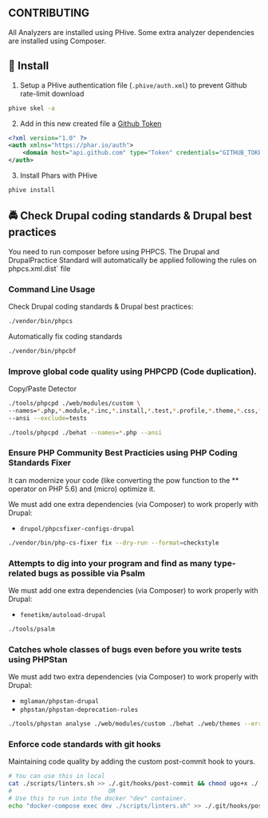 CONTRIBUTING
------------

All Analyzers are installed using PHive. Some extra analyzer dependencies are installed using Composer.

## 🐳 Install

1. Setup a PHive authentication file (`.phive/auth.xml`) to prevent Github rate-limit download

```bash
phive skel -a
```

2. Add in this new created file a [Github Token](https://docs.github.com/en/authentication/keeping-your-account-and-data-secure/creating-a-personal-access-token)

```xml
<?xml version="1.0" ?>
<auth xmlns="https://phar.io/auth">
    <domain host="api.github.com" type="Token" credentials="GITHUB_TOKEN" />
</auth>
```

3. Install Phars with PHive

```bash
phive install
```

## 🚔 Check Drupal coding standards & Drupal best practices

You need to run composer before using PHPCS. The Drupal and DrupalPractice Standard will automatically be applied following the rules on phpcs.xml.dist` file

### Command Line Usage

Check Drupal coding standards & Drupal best practices:

```bash
./vendor/bin/phpcs
```

Automatically fix coding standards

```bash
./vendor/bin/phpcbf
```

### Improve global code quality using PHPCPD (Code duplication).

Copy/Paste Detector

```bash
./tools/phpcpd ./web/modules/custom \
--names=*.php,*.module,*.inc,*.install,*.test,*.profile,*.theme,*.css,*.info,*.txt --names-exclude=*.md,*.info.yml \
--ansi --exclude=tests

./tools/phpcpd ./behat --names=*.php --ansi
```

### Ensure PHP Community Best Practicies using PHP Coding Standards Fixer

It can modernize your code (like converting the pow function to the ** operator on PHP 5.6) and (micro) optimize it.

We must add one extra dependencies (via Composer) to work properly with Drupal:
- `drupol/phpcsfixer-configs-drupal`

```bash
./vendor/bin/php-cs-fixer fix --dry-run --format=checkstyle
```

### Attempts to dig into your program and find as many type-related bugs as possible via Psalm

We must add one extra dependencies (via Composer) to work properly with Drupal:
- `fenetikm/autoload-drupal`

```bash
./tools/psalm
```

### Catches whole classes of bugs even before you write tests using PHPStan

We must add two extra dependencies (via Composer) to work properly with Drupal:
- `mglaman/phpstan-drupal`
- `phpstan/phpstan-deprecation-rules`

```bash
./tools/phpstan analyse ./web/modules/custom ./behat ./web/themes --error-format=checkstyle
```

### Enforce code standards with git hooks

Maintaining code quality by adding the custom post-commit hook to yours.

```bash
# You can use this in local
cat ./scripts/linters.sh >> ./.git/hooks/post-commit && chmod ugo+x ./.git/hooks/post-commit
#                           OR
# Use this to run into the docker "dev" container.
echo "docker-compose exec dev ./scripts/linters.sh" >> ./.git/hooks/post-commit && chmod ugo+x ./.git/hooks/post-commit
```
